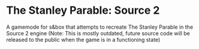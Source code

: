 # The Stanley Parable: Source 2
A gamemode for s&amp;box that attempts to recreate The Stanley Parable in the Source 2 engine 
(Note: This is mostly outdated, future source code will be released to the public when the game is in a functioning state)
